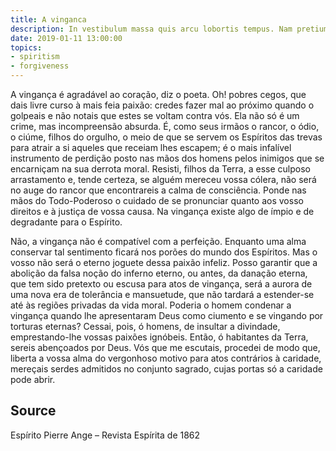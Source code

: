 ```yaml
---
title: A vinganca
description: In vestibulum massa quis arcu lobortis tempus. Nam pretium arcu in odio vulputate luctus.
date: 2019-01-11 13:00:00
topics:
- spiritism
- forgiveness
---
```


A vingança é agradável ao coração, diz o poeta. Oh! pobres cegos, que dais livre curso à mais feia paixão: credes fazer mal ao próximo quando o golpeais e não notais que estes se voltam contra vós. Ela não só é um crime, mas incompreensão absurda. É, como seus irmãos o rancor, o ódio, o ciúme, filhos do orgulho, o meio de que se servem os Espíritos das trevas para atrair a si aqueles que receiam lhes escapem; é o mais infalível instrumento de perdição posto nas mãos dos homens pelos inimigos que se encarniçam na sua derrota moral. Resisti, filhos da Terra, a esse culposo arrastamento e, tende certeza, se alguém mereceu vossa cólera, não será no auge do rancor que encontrareis a calma de consciência. Ponde nas mãos do Todo-Poderoso o cuidado de se pronunciar quanto aos vosso direitos e à justiça de vossa causa. Na vingança existe algo de ímpio e de degradante para o Espírito.

Não, a vingança não é compatível com a perfeição. Enquanto uma alma conservar tal sentimento ficará nos porões do mundo dos Espíritos. Mas o vosso não será o eterno joguete dessa paixão infeliz. Posso garantir que a abolição da falsa noção do inferno eterno, ou antes, da danação eterna, que tem sido pretexto ou escusa para atos de vingança, será a aurora de uma nova era de tolerância e mansuetude, que não tardará a estender-se até às regiões privadas da vida moral. Poderia o homem condenar a vingança quando lhe apresentaram Deus como ciumento e se vingando por torturas eternas? Cessai, pois, ó homens, de insultar a divindade, emprestando-lhe vossas paixões ignóbeis. Então, ó habitantes da Terra, sereis abençoados por Deus. Vós que me escutais, procedei de modo que, liberta a vossa alma do vergonhoso motivo para atos contrários à caridade, mereçais serdes admitidos no conjunto sagrado, cujas portas só a caridade pode abrir.


## Source
Espírito Pierre Ange – Revista Espírita de 1862


